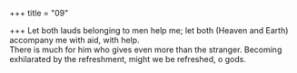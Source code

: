 +++
title = "09"

+++
Let both lauds belonging to men help me; let both (Heaven and Earth)  accompany me with aid, with help.  
There is much for him who gives even more than the stranger. Becoming  exhilarated by the refreshment, might we be refreshed, o gods.  